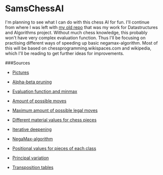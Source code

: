 # SamsChessAI

I'm planning to see what I can do with this chess AI for fun. I'll continue from where I was left with [my old repo](https://github.com/salsam/simpleChessAI) that was my work for Datastructures and Algorithms project. Without much chess knowledge, this probably won't have very complex evaluation function. Thus I'll be focusing on practising different ways of speeding up basic negamax-algorithm. Most of this will be based on chessprogramming.wikispaces.com and wikipedia, which I'll be reading to get further ideas for improvements.

###Sources
- [Pictures](https://en.wikipedia.org/wiki/Chess)

- [Alpha-beta pruning](https://en.wikipedia.org/wiki/Alpha%E2%80%93beta_pruning)

- [Evaluation function and minmax](https://chessprogramming.wikispaces.com/Evaluation)

- [Amount of possible moves](https://www.chess.com/chessopedia/view/mathematics-and-chess)

- [Maximum amount of possible legal moves](https://www.chess.com/forum/view/fun-with-chess/what-chess-position-has-the-most-number-of-possible-moves)

- [Different material values for chess pieces](https://en.wikipedia.org/wiki/Chess_piece_relative_value)

- [Iterative deepening](https://en.wikipedia.org/wiki/Iterative_deepening_depth-first_search)

- [NegaMax-algorithm](https://en.wikipedia.org/wiki/Negamax)

- [Positional values for pieces of each class](https://chessprogramming.wikispaces.com/Simplified+evaluation+function)

- [Principal variation](https://chessprogramming.wikispaces.com/Principal+variation?responseToken=9eebfa4cd8351cf79afdf2a772da9d99)

- [Transposition tables](https://en.wikipedia.org/wiki/Transposition_table)
